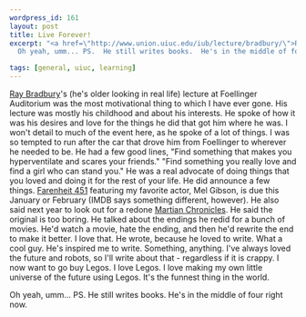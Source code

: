 ```yaml
--- 
wordpress_id: 161
layout: post
title: Live Forever!
excerpt: "<a href=\"http://www.union.uiuc.edu/iub/lecture/bradbury/\">Ray Bradbury</a>'s (he's older looking in real life) lecture at Foellinger Auditorium was the most motivational thing to which I have ever gone.  His lecture was mostly his childhood and about his interests.  He spoke of how it was his desires and love for the things he did that got him where he was.  I won't detail to much of the event here, as he spoke of a lot of things.  I was so tempted to run after the car that drove him from Foellinger to wherever he needed to be.  He had a few good lines, \"Find something that makes you hyperventilate and scares your friends.\"  \"Find something you really love and find a girl who can stand you.\"  He was a real advocate of doing things that you loved and doing it for the rest of your life.  He did announce a few things.  <a href=\"http://us.imdb.com/Title?Fahrenheit+451+(2000)\">Farenheit 451</a> featuring my favorite actor, Mel Gibson, is due this January or February (IMDB says something different, however).  He also said next year to look out for a redone <a href=\"http://us.imdb.com/Title?Martian+Chronicles,+The+(1998)\">Martian Chronicles</a>.  He said the original is too boring.  He talked about the endings he redid for a bunch of movies.  He'd watch a movie, hate the ending, and then he'd rewrite the end to make it better.  I love that.  He wrote, because he loved to write.  What a cool guy.  He's inspired me to write.  Something, anything.  I've always loved the future and robots, so I'll write about that - regardless if it is crappy.  I now want to go buy Legos.  I love Legos.  I love making my own little universe of the future using Legos.  It's the funnest thing in the world.<p>\r\n\
  Oh yeah, umm... PS.  He still writes books.  He's in the middle of four right now.  "

tags: [general, uiuc, learning]
---
```


<a href="http://www.union.uiuc.edu/iub/lecture/bradbury/">Ray Bradbury</a>'s (he's older looking in real life) lecture at Foellinger Auditorium was the most motivational thing to which I have ever gone.  His lecture was mostly his childhood and about his interests.  He spoke of how it was his desires and love for the things he did that got him where he was.  I won't detail to much of the event here, as he spoke of a lot of things.  I was so tempted to run after the car that drove him from Foellinger to wherever he needed to be.  He had a few good lines, "Find something that makes you hyperventilate and scares your friends."  "Find something you really love and find a girl who can stand you."  He was a real advocate of doing things that you loved and doing it for the rest of your life.  He did announce a few things.  <a href="http://us.imdb.com/Title?Fahrenheit+451+(2000)">Farenheit 451</a> featuring my favorite actor, Mel Gibson, is due this January or February (IMDB says something different, however).  He also said next year to look out for a redone <a href="http://us.imdb.com/Title?Martian+Chronicles,+The+(1998)">Martian Chronicles</a>.  He said the original is too boring.  He talked about the endings he redid for a bunch of movies.  He'd watch a movie, hate the ending, and then he'd rewrite the end to make it better.  I love that.  He wrote, because he loved to write.  What a cool guy.  He's inspired me to write.  Something, anything.  I've always loved the future and robots, so I'll write about that - regardless if it is crappy.  I now want to go buy Legos.  I love Legos.  I love making my own little universe of the future using Legos.  It's the funnest thing in the world.<p>
Oh yeah, umm... PS.  He still writes books.  He's in the middle of four right now.  
